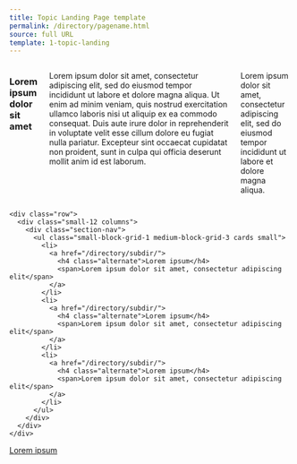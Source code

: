 ```yaml
---
title: Topic Landing Page template
permalink: /directory/pagename.html
source: full URL
template: 1-topic-landing
---
```


<div class="main" role="main" markdown="0">
  <div class="section one" markdown="0">
    <div class="primary" markdown="0">
      <div class="row" markdown="0">
        <div class="small-12 columns" markdown="0">
          <h3>Lorem ipsum dolor sit amet</h3>
          <p>Lorem ipsum dolor sit amet, consectetur adipiscing elit, sed do eiusmod tempor incididunt ut labore et dolore magna aliqua. Ut enim ad minim veniam, quis nostrud exercitation ullamco laboris nisi ut aliquip ex ea commodo consequat. Duis aute irure dolor in reprehenderit in voluptate velit esse cillum dolore eu fugiat nulla pariatur. Excepteur sint occaecat cupidatat non proident, sunt in culpa qui officia deserunt mollit anim id est laborum.</p>
          <p>Lorem ipsum dolor sit amet, consectetur adipiscing elit, sed do eiusmod tempor incididunt ut labore et dolore magna aliqua.</p>
        </div>
      </div>
    </div>

    <div class="row">
      <div class="small-12 columns">
        <div class="section-nav">
          <ul class="small-block-grid-1 medium-block-grid-3 cards small">
            <li>
              <a href="/directory/subdir/">
                <h4 class="alternate">Lorem ipsum</h4>
                <span>Lorem ipsum dolor sit amet, consectetur adipiscing elit</span>
              </a>
            </li>
            <li>
              <a href="/directory/subdir/">
                <h4 class="alternate">Lorem ipsum</h4>
                <span>Lorem ipsum dolor sit amet, consectetur adipiscing elit</span>
              </a>
            </li>
            <li>
              <a href="/directory/subdir/">
                <h4 class="alternate">Lorem ipsum</h4>
                <span>Lorem ipsum dolor sit amet, consectetur adipiscing elit</span>
              </a>
            </li>
          </ul>
        </div>
      </div>
    </div>
</div>

<div class="section do">
  <div class="row">
    <div class="small-12 columns">
      <div class="actions">
        <a href="/directory/subdir/" class="usa-button-primary va-button-primary usa-button-big">Lorem ipsum</a>
      </div>
    </div>
  </div>
</div>
